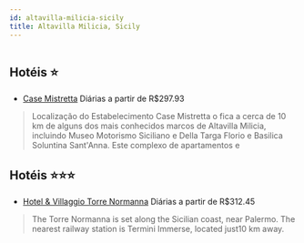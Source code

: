 ```yaml
---
id: altavilla-milicia-sicily
title: Altavilla Milicia, Sicily
---
```


<center><img src="http://www.hotelresb2b.com/images/hoteles/972241_foto_1.jpg" alt="" /></center>


## Hotéis ⭐️

-    [Case Mistretta](https://www.hurb.com/aud/https://www.hurb.com/hoteis/altavilla-milicia/case-mistretta-JNP-JP197709?cmp=18055) Diárias a partir de R$297.93
   > Localização do Estabelecimento Case Mistretta o fica a cerca de 10 km de alguns dos mais conhecidos marcos de Altavilla Milicia, incluindo Museo Motorismo Siciliano e Della Targa Florio e Basilica Soluntina Sant&apos;Anna.  Este complexo de apartamentos e

## Hotéis ⭐️⭐️⭐️

-    [Hotel & Villaggio Torre Normanna](https://www.hurb.com/aud/https://www.hurb.com/hoteis/altavilla-milicia/hotel-villaggio-torre-normanna-JNP-JP065641?cmp=18055) Diárias a partir de R$312.45
   > The Torre Normanna is set along the Sicilian coast, near Palermo. The nearest railway station is Termini Immerse, located just10 km away.
